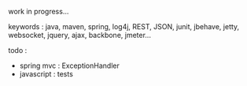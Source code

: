 work in progress...

keywords : java, maven, spring, log4j, REST, JSON, junit, jbehave, jetty, websocket, jquery, ajax, backbone, jmeter...

todo :
- spring mvc : ExceptionHandler
- javascript : tests
